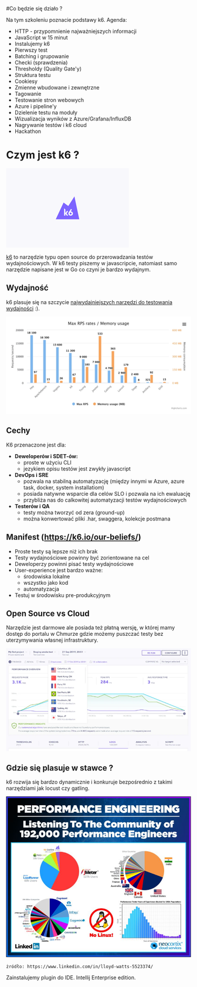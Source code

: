#Co będzie się działo ?

Na tym szkoleniu poznacie podstawy k6. Agenda:

- HTTP - przypomnienie najważniejszych informacji
- JavaScript w 15 minut
- Instalujemy k6
- Pierwszy test
- Batching i grupowanie
- Checki (sprawdzenia)
- Thresholdy (Quality Gate'y)
- Struktura testu
- Cookiesy
- Zmienne wbudowane i zewnętrzne
- Tagowanie
- Testowanie stron webowych
- Azure i pipeline'y
- Dzielenie testu na moduły
- Wizualizacja wyników z Azure/Grafana/InfluxDB
- Nagrywanie testów i k6 cloud
- Hackathon


# Czym jest k6 ?

![](img/logo.png)

[k6](https://k6.io/) to narzędzie typu open source do przerowadzania testów wydajnościowych. W k6 testy piszemy w javascripcie, natomiast samo narzędzie napisane jest w Go co czyni je bardzo wydajnym.
## Wydajność

k6 plasuje się na szczycie [najwydajniejszych narzędzi do testowania wydajności](https://k6.io/blog/comparing-best-open-source-load-testing-tools/#memory-usage-per-vu-level) :).

![](img/RPSvMemory.webp)

## Cechy

K6 przenaczone jest dla:

- **Deweloperów i SDET-ów:**
    - proste w użyciu CLI
    - jezykiem opisu testów jest zwykły javascript
- **DevOps i SRE**
    - pozwala na stabilną automatyzację (między innymi w Azure, azure task, docker, system installatiom)
    - posiada natywne wsparcie dla celów SLO i pozwala na ich ewaluację
    - przybliża nas do calkowitej automatyzacji testów wydajnościowych
- **Testerów i QA**
    - testy można tworzyć od zera (ground-up)
    - można konwertować pliki .har, swaggera, kolekcje postmana

## Manifest (https://k6.io/our-beliefs/)

- Proste testy są lepsze niż ich brak
- Testy wydajnościowe powinny być zorientowane na cel
- Deweloperzy powinni pisać testy wydajnościowe
- User-experience jest bardzo ważne:
    - środowiska lokalne
    - wszystko jako kod
    - automatyzacja
- Testuj w środowisku pre-produkcyjnym
  
## Open Source vs Cloud

Narzędzie jest darmowe ale posiada też płatną wersję, w której mamy dostęp do portalu w Chmurze gdzie możemy puszczać testy bez uterzymywania własnej infrastruktury. 

![](img/cloud.webp)


## Gdzie się plasuje w stawce ?

k6 rozwija się bardzo dynamicznie i konkuruje bezpośrednio z takimi narzędziami jak locust czy gatling.

![](img/tools.jpg)

    żródło: https://www.linkedin.com/in/lloyd-watts-5523374/

Zainstalujemy plugin do IDE. Intellij Enterprise edition.